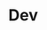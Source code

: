 # Dev

<ExampleBasic></ExampleBasic>

<script>
import ExampleBasic from './examples/ExampleGallery.vue';

export default {
  components: {
    ExampleBasic,
  }
}
</script>

<style>
.carousel__item {
  min-height: 200px;
  width: 100%;
  background-color: #642afb;
  color: #fff;
  font-size: 20px;
  border-radius: 8px;
  display: flex;
  justify-content: center;
  align-items: center;
}

.carousel__slide {
  padding: 1px;
}
</style>